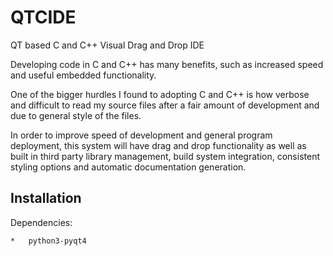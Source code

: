 QTCIDE
======

QT based C and C++ Visual Drag and Drop IDE

Developing code in C and C++ has many benefits, such as increased
speed and useful embedded functionality.

One of the bigger hurdles I found to adopting C and C++ is how 
verbose and difficult to read my source files after a fair
amount of development and due to general style of the files.

In order to improve speed of development and general program 
deployment, this system will have drag and drop functionality 
as well as built in third party library management, 
build system integration, consistent styling options and 
automatic documentation generation.

Installation
------------

Dependencies:

	*   python3-pyqt4

